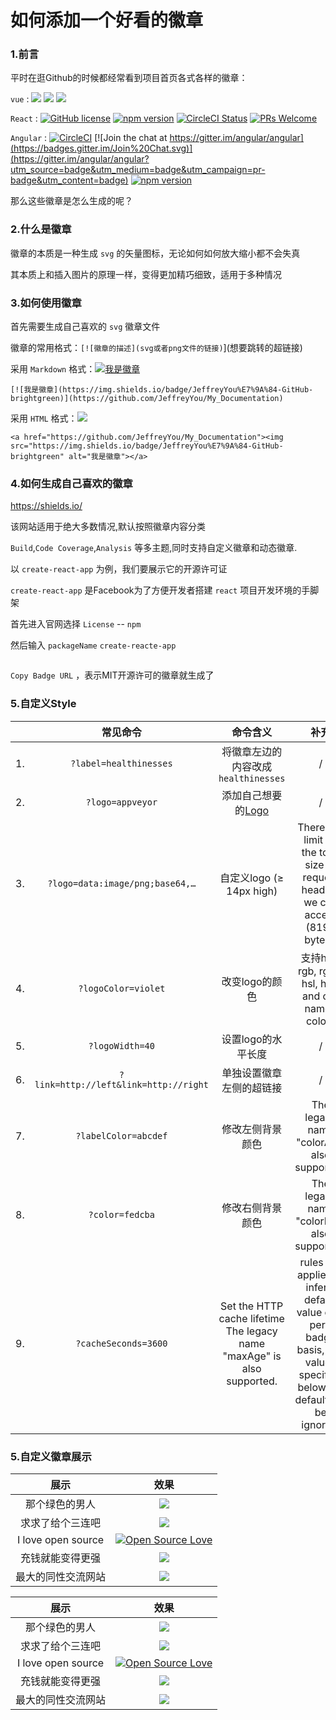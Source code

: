 # 如何添加一个好看的徽章

### 1.前言

平时在逛Github的时候都经常看到项目首页各式各样的徽章：

`vue` : ![](https://img.shields.io/circleci/project/github/vuejs/vue/dev.svg?sanitize=true) ![](https://img.shields.io/codecov/c/github/vuejs/vue/dev.svg?sanitize=true) ![](https://img.shields.io/npm/dm/vue.svg?sanitize=true")

`React` : [![GitHub license](https://img.shields.io/badge/license-MIT-blue.svg)](https://github.com/facebook/react/blob/master/LICENSE) [![npm version](https://img.shields.io/npm/v/react.svg?style=flat)](https://www.npmjs.com/package/react) [![CircleCI Status](https://circleci.com/gh/facebook/react.svg?style=shield&circle-token=:circle-token)](https://circleci.com/gh/facebook/react) [![PRs Welcome](https://img.shields.io/badge/PRs-welcome-brightgreen.svg)](https://reactjs.org/docs/how-to-contribute.html#your-first-pull-request)

`Angular` : [![CircleCI](https://circleci.com/gh/angular/angular/tree/master.svg?style=shield)](https://circleci.com/gh/angular/workflows/angular/tree/master) [![Join the chat at https://gitter.im/angular/angular](https://badges.gitter.im/Join%20Chat.svg)](https://gitter.im/angular/angular?utm_source=badge&utm_medium=badge&utm_campaign=pr-badge&utm_content=badge) [![npm version](https://badge.fury.io/js/%40angular%2Fcore.svg)](https://www.npmjs.com/@angular/core)

那么这些徽章是怎么生成的呢？

### 2.什么是徽章

徽章的本质是一种生成 `svg` 的矢量图标，无论如何如何放大缩小都不会失真

其本质上和插入图片的原理一样，变得更加精巧细致，适用于多种情况

### 3.如何使用徽章

首先需要生成自己喜欢的 `svg` 徽章文件

徽章的常用格式：`[![徽章的描述](svg或者png文件的链接)`](想要跳转的超链接)

采用 `Markdown` 格式：[![我是徽章](https://img.shields.io/badge/JeffreyYou%E7%9A%84-GitHub-brightgreen)](https://github.com/JeffreyYou/My_Documentation)

`[![我是徽章](https://img.shields.io/badge/JeffreyYou%E7%9A%84-GitHub-brightgreen)](https://github.com/JeffreyYou/My_Documentation)`

采用 `HTML` 格式：<a href="https://github.com/JeffreyYou/My_Documentation"><img src="https://img.shields.io/badge/JeffreyYou%E7%9A%84-GitHub-brightgreen"></a>

`<a href="https://github.com/JeffreyYou/My_Documentation"><img src="https://img.shields.io/badge/JeffreyYou%E7%9A%84-GitHub-brightgreen" alt="我是徽章"></a>`

### 4.如何生成自己喜欢的徽章

https://shields.io/

该网站适用于绝大多数情况,默认按照徽章内容分类

`Build`,`Code Coverage`,`Analysis` 等多主题,同时支持自定义徽章和动态徽章.



以 `create-react-app` 为例，我们要展示它的开源许可证

`create-react-app`  是Facebook为了方便开发者搭建 `react` 项目开发环境的手脚架

首先进入官网选择 `License`  -- `npm` 

然后输入 `packageName` `create-reacte-app`

<div align=center><img width="200" "src="https://github.com/JeffreyYou/My_Documentation/blob/master/images/Badges/20200921153812.png"/></div>

`Copy Badge URL` ，表示MIT开源许可的徽章就生成了

### 5.自定义Style

|      |               常见命令                |                           命令含义                           |                             补充                             |
| ---- | :-----------------------------------: | :----------------------------------------------------------: | :----------------------------------------------------------: |
| 1.   |        `?label=healthinesses`         |             将徽章左边的内容改成`healthinesses`              |                              /                               |
| 2.   |           `?logo=appveyor`            |        添加自己想要的[Logo](https://simpleicons.org/)        |                              /                               |
| 3.   |    `?logo=data:image/png;base64,…`    |                   自定义logo (≥ 14px high)                   | There is a limit on the total size of request headers we can accept (8192 bytes). |
| 4.   |          `?logoColor=violet`          |                        改变logo的颜色                        |      支持hex, rgb, rgba, hsl, hsla and css named colors      |
| 5.   |            `?logoWidth=40`            |                      设置logo的水平长度                      |                              /                               |
| 6.   | `?link=http://left&link=http://right` |                   单独设置徽章左侧的超链接                   |                              /                               |
| 7.   |         `?labelColor=abcdef`          |                       修改左侧背景颜色                       |         The legacy name "colorA" is also supported.          |
| 8.   |            `?color=fedcba`            |                       修改右侧背景颜色                       |         The legacy name "colorB" is also supported.          |
| 9.   |         `?cacheSeconds=3600`          | Set the HTTP cache lifetime The legacy name "maxAge" is also supported. | rules are applied to infer a default value on a per-badge basis, any values specified below the default will be ignored. |

### 5.自定义徽章展示


|        展示        |                             效果                             |
| :----------------: | :----------------------------------------------------------: |
|   那个绿色的男人   | [![](https://img.shields.io/badge/G%E8%83%96%E8%BF%98%E6%88%91-%E8%A1%80%E6%B1%97%E9%92%B1%EF%BC%81-orange?logo=steam)](https://github.com/JeffreyYou/My_Documentation) |
|  求求了给个三连吧  | [![](https://img.shields.io/badge/下次-一定-orgreen?logo=Bilibili)](https://github.com/JeffreyYou/My_Documentation) |
| I love open source | [![Open Source Love](https://badges.frapsoft.com/os/v1/open-source.svg?v=103)](https://github.com/ellerbrock/open-source-badge/) |
|  充钱就能变得更强  | [![](https://img.shields.io/badge/你在想-Peach-red?logo=Tencent-QQ)](https://github.com/JeffreyYou/My_Documentation) |
| 最大的同性交流网站 | [![](https://img.shields.io/badge/%E6%B2%A1%E9%94%99-%E5%B0%B1%E6%98%AF%E6%88%91-lightgrey?logo=Github)]() |

<table style="margin:auto">
<thead>
<tr><th style='text-align:center;' >展示</th><th style='text-align:center;' >效果</th></tr></thead>
<tbody><tr><td style='text-align:center;' >那个绿色的男人</td><td style='text-align:center;' ><a href='https://github.com/JeffreyYou/My_Documentation'><img src="https://img.shields.io/badge/G%E8%83%96%E8%BF%98%E6%88%91-%E8%A1%80%E6%B1%97%E9%92%B1%EF%BC%81-orange?logo=steam" referrerpolicy="no-referrer"></a></td></tr><tr><td style='text-align:center;' >求求了给个三连吧</td><td style='text-align:center;' ><a href='https://github.com/JeffreyYou/My_Documentation'><img src="https://img.shields.io/badge/下次-一定-orgreen?logo=Bilibili" referrerpolicy="no-referrer"></a></td></tr><tr><td style='text-align:center;' >I love open source</td><td style='text-align:center;' ><a href='https://github.com/ellerbrock/open-source-badge/'><img src="https://badges.frapsoft.com/os/v1/open-source.svg?v=103" referrerpolicy="no-referrer" alt="Open Source Love"></a></td></tr><tr><td style='text-align:center;' >充钱就能变得更强</td><td style='text-align:center;' ><a href='https://github.com/JeffreyYou/My_Documentation'><img src="https://img.shields.io/badge/你在想-Peach-red?logo=Tencent-QQ" referrerpolicy="no-referrer"></a></td></tr><tr><td style='text-align:center;' >最大的同性交流网站</td><td style='text-align:center;' ><a href=''><img src="https://img.shields.io/badge/%E6%B2%A1%E9%94%99-%E5%B0%B1%E6%98%AF%E6%88%91-lightgrey?logo=Github" referrerpolicy="no-referrer"></a></td></tr></tbody>
</table>

